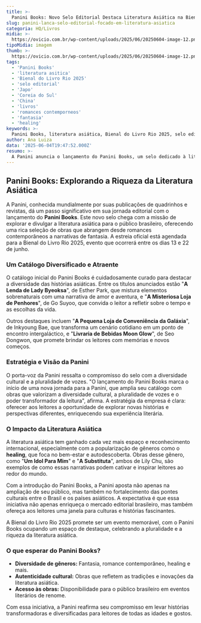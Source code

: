 ```yaml
---
title: >-
  Panini Books: Novo Selo Editorial Destaca Literatura Asiática na Bienal do Livro 2025
slug: panini-lanca-selo-editorial-focado-em-literatura-asiatica
categoria: HQ/Livros
midia: >-
  https://ovicio.com.br/wp-content/uploads/2025/06/20250604-image-12.png
tipoMidia: imagem
thumb: >-
  https://ovicio.com.br/wp-content/uploads/2025/06/20250604-image-12.png
tags:
  - 'Panini Books'
  - 'literatura asitica'
  - 'Bienal do Livro Rio 2025'
  - 'selo editorial'
  - 'Japo'
  - 'Coreia do Sul'
  - 'China'
  - 'livros'
  - 'romances contemporneos'
  - 'fantasia'
  - 'healing'
keywords: >-
  Panini Books, literatura asiática, Bienal do Livro Rio 2025, selo editorial, Japão, Coreia do Sul, China, livros, romances contemporâneos, fantasia, healing
author: Ana Luiza
data: '2025-06-04T19:47:52.000Z'
resumo: >-
  A Panini anuncia o lançamento do Panini Books, um selo dedicado à literatura asiática, com estreia marcada na Bienal do Livro Rio 2025. O selo promete trazer ao público brasileiro obras de grande relevância do Japão, Coreia do Sul e China.
---
```


## Panini Books: Explorando a Riqueza da Literatura Asiática

A Panini, conhecida mundialmente por suas publicações de quadrinhos e revistas, dá um passo significativo em sua jornada editorial com o lançamento do **Panini Books**. Este novo selo chega com a missão de explorar e divulgar a literatura asiática para o público brasileiro, oferecendo uma rica seleção de obras que abrangem desde romances contemporâneos a narrativas de fantasia. A estreia oficial está agendada para a Bienal do Livro Rio 2025, evento que ocorrerá entre os dias 13 e 22 de junho.

### Um Catálogo Diversificado e Atraente

O catálogo inicial do Panini Books é cuidadosamente curado para destacar a diversidade das histórias asiáticas. Entre os títulos anunciados estão "**A Lenda de Lady Byeoksa**", de Esther Park, que mistura elementos sobrenaturais com uma narrativa de amor e aventura, e "**A Misteriosa Loja de Penhores**", de Go Suyoo, que convida o leitor a refletir sobre o tempo e as escolhas da vida.

Outros destaques incluem "**A Pequena Loja de Conveniência da Galáxia**", de Inkyoung Bae, que transforma um cenário cotidiano em um ponto de encontro intergaláctico, e "**Livraria de Bebidas Moon Glow**", de Seo Dongwon, que promete brindar os leitores com memórias e novos começos.

### Estratégia e Visão da Panini

O porta-voz da Panini ressalta o compromisso do selo com a diversidade cultural e a pluralidade de vozes. "O lançamento do Panini Books marca o início de uma nova jornada para a Panini, que amplia seu catálogo com obras que valorizam a diversidade cultural, a pluralidade de vozes e o poder transformador da leitura", afirma. A estratégia da empresa é clara: oferecer aos leitores a oportunidade de explorar novas histórias e perspectivas diferentes, enriquecendo sua experiência literária.

### O Impacto da Literatura Asiática

A literatura asiática tem ganhado cada vez mais espaço e reconhecimento internacional, especialmente com a popularização de gêneros como o **healing**, que foca no bem-estar e autodescoberta. Obras desse gênero, como "**Um Idol Para Mim**" e "**A Substituta**", ambos de Lily Chu, são exemplos de como essas narrativas podem cativar e inspirar leitores ao redor do mundo.

Com a introdução do Panini Books, a Panini aposta não apenas na ampliação de seu público, mas também no fortalecimento das pontes culturais entre o Brasil e os países asiáticos. A expectativa é que essa iniciativa não apenas enriqueça o mercado editorial brasileiro, mas também ofereça aos leitores uma janela para culturas e histórias fascinantes.

A Bienal do Livro Rio 2025 promete ser um evento memorável, com o Panini Books ocupando um espaço de destaque, celebrando a pluralidade e a riqueza da literatura asiática.

### O que esperar do Panini Books?
- **Diversidade de gêneros:** Fantasia, romance contemporâneo, healing e mais.
- **Autenticidade cultural:** Obras que refletem as tradições e inovações da literatura asiática.
- **Acesso às obras:** Disponibilidade para o público brasileiro em eventos literários de renome.

Com essa iniciativa, a Panini reafirma seu compromisso em levar histórias transformadoras e diversificadas para leitores de todas as idades e gostos.
